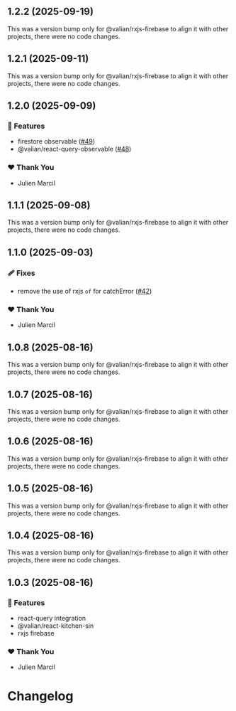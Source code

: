 ## 1.2.2 (2025-09-19)

This was a version bump only for @valian/rxjs-firebase to align it with other projects, there were no code changes.

## 1.2.1 (2025-09-11)

This was a version bump only for @valian/rxjs-firebase to align it with other projects, there were no code changes.

## 1.2.0 (2025-09-09)

### 🚀 Features

- firestore observable ([#49](https://github.com/valian-ca/react-firebase/pull/49))
- @valian/react-query-observable ([#48](https://github.com/valian-ca/react-firebase/pull/48))

### ❤️ Thank You

- Julien Marcil

## 1.1.1 (2025-09-08)

This was a version bump only for @valian/rxjs-firebase to align it with other projects, there were no code changes.

## 1.1.0 (2025-09-03)

### 🩹 Fixes

- remove the use of rxjs `of` for catchError ([#42](https://github.com/valian-ca/react-firebase/pull/42))

### ❤️ Thank You

- Julien Marcil

## 1.0.8 (2025-08-16)

This was a version bump only for @valian/rxjs-firebase to align it with other projects, there were no code changes.

## 1.0.7 (2025-08-16)

This was a version bump only for @valian/rxjs-firebase to align it with other projects, there were no code changes.

## 1.0.6 (2025-08-16)

This was a version bump only for @valian/rxjs-firebase to align it with other projects, there were no code changes.

## 1.0.5 (2025-08-16)

This was a version bump only for @valian/rxjs-firebase to align it with other projects, there were no code changes.

## 1.0.4 (2025-08-16)

This was a version bump only for @valian/rxjs-firebase to align it with other projects, there were no code changes.

## 1.0.3 (2025-08-16)

### 🚀 Features

- react-query integration
- @valian/react-kitchen-sin
- rxjs firebase

### ❤️ Thank You

- Julien Marcil

# Changelog

